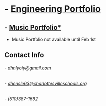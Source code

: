 # - [Engineering Portfolio](https://github.com/DylnHnlyOIY/Engineering-Portfolio)
## - [Music Portfolio*](https://youtube.com/playlist?list=PLhRAmMgj-8oNcfJX6kKFeS_EpfUJfv32t) 
* Music Portfolio not available until Feb 1st

## Contact Info
 
###### - dhnlyoiy@gmail.com
###### - dhensle63@charlottesvilleschools.org
###### - (510)387-1662

